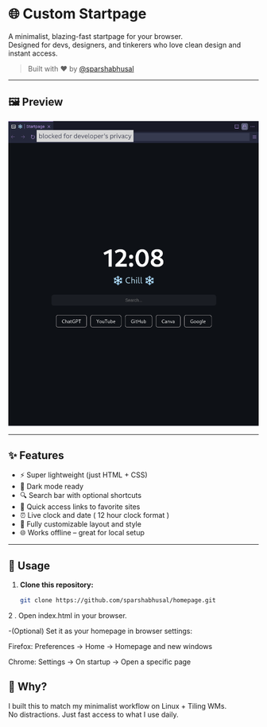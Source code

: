 # 🌐 Custom Startpage

A minimalist, blazing-fast startpage for your browser.  
Designed for devs, designers, and tinkerers who love clean design and instant access.

> Built with ❤️ by [@sparshabhusal](https://github.com/sparshabhusal)

---

## 🖼️ Preview

![Startpage Screenshot](preview.png)

---

## ✨ Features

- ⚡ Super lightweight (just HTML + CSS)
- 🌙 Dark mode ready
- 🔍 Search bar with optional shortcuts
- 🔗 Quick access links to favorite sites
- ⏰ Live clock and date ( 12 hour clock format )
- 💅 Fully customizable layout and style
- 🌐 Works offline – great for local setup

---

## 🚀 Usage

1. **Clone this repository:**
   ```bash
   git clone https://github.com/sparshabhusal/homepage.git

2 . Open index.html in your browser.

   -(Optional) Set it as your homepage in browser settings:

   Firefox: Preferences → Home → Homepage and new windows

   Chrome: Settings → On startup → Open a specific page

## 🎯 Why?
I built this to match my minimalist workflow on Linux + Tiling WMs.  
No distractions. Just fast access to what I use daily.

